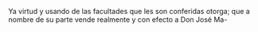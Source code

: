 Ya virtud y usando de las facultades que les son conferidas otorga; que a nombre de su parte vende realmente y con efecto a Don José Ma-